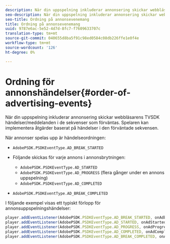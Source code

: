 ```yaml
---
description: När din uppspelning inkluderar annonsering skickar webbläsarens TVSDK händelser/meddelanden i de sekvenser som förväntas. Spelaren kan implementera åtgärder baserat på händelser i den förväntade sekvensen.
seo-description: När din uppspelning inkluderar annonsering skickar webbläsarens TVSDK händelser/meddelanden i de sekvenser som förväntas. Spelaren kan implementera åtgärder baserat på händelser i den förväntade sekvensen.
seo-title: Ordning på annonsevenemang
title: Ordning på annonsevenemang
uuid: 9787e6ac-5e52-4d7d-8fc7-f7609633707c
translation-type: tm+mt
source-git-commit: 040655d8ba5f91c98ed0584c08db226ffe1e0f4e
workflow-type: tm+mt
source-wordcount: '126'
ht-degree: 0%

---
```



# Ordning för annonshändelser{#order-of-advertising-events}

När din uppspelning inkluderar annonsering skickar webbläsarens TVSDK händelser/meddelanden i de sekvenser som förväntas. Spelaren kan implementera åtgärder baserat på händelser i den förväntade sekvensen.

<!--<a id="section_69E3CCBC57BB48399799876E83908348"></a>-->

När annonser spelas upp är händelseordningen:

* `AdobePSDK.PSDKEventType.AD_BREAK_STARTED`
* Följande skickas för varje annons i annonsbrytningen:

   * `AdobePSDK.PSDKEventType.AD_STARTED`
   * `AdobePSDK.PSDKEventType.AD_PROGRESS` (flera gånger under en annons uppspelning)
   * `AdobePSDK.PSDKEventType.AD_COMPLETED`

* `AdobePSDK.PSDKEventType.AD_BREAK_COMPLETED`

I följande exempel visas ett typiskt förlopp för annonsuppspelningshändelser:

```js
player.addEventListener(AdobePSDK.PSDKEventType.AD_BREAK_STARTED, onAdbreakStarted); 
player.addEventListener(AdobePSDK.PSDKEventType.AD_STARTED, onAdStarted); 
player.addEventListener(AdobePSDK.PSDKEventType.AD_PROGRESS, onAdProgress); 
player.addEventListener(AdobePSDK.PSDKEventType.AD_COMPLETED, onAdCompleted); 
player.addEventListener(AdobePSDK.PSDKEventType.AD_BREAK_COMPLETED, onAdbreakCompleted);
```

